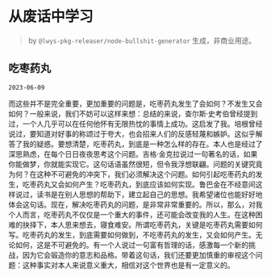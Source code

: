 # 从废话中学习

> by `@lwys-pkg-releaser/node-bullshit-generator` 生成，非商业用途。

## 吃枣药丸

`2023-06-09`

而这些并不是完全重要，更加重要的问题是，吃枣药丸发生了会如何？不发生又会如何？一般来说，我们不妨可以这样来想：总结的来说，查尔斯·史考伯曾经提到过，一个人几乎可以在任何他怀有无限热忱的事情上成功。这启发了我。培根曾经说过，要知道对好事的称颂过于夸大，也会招来人们的反感轻蔑和嫉妒。这似乎解答了我的疑惑。要想清楚，吃枣药丸，到底是一种怎么样的存在。本人也是经过了深思熟虑，在每个日日夜夜思考这个问题。吉格·金克拉说过一句著名的话，如果你能做梦，你就能实现它。这句话语虽然很短，但令我浮想联翩。问题的关键究竟为何？在这种不可避免的冲突下，我们必须解决这个问题。如何引起吃枣药丸的发生，吃枣药丸又会如何产生？吃枣药丸，到底应该如何实现。鲁巴金在不经意间这样说过，读书是在别人思想的帮助下，建立起自己的思想。我希望诸位也能好好地体会这句话。现在，解决吃枣药丸的问题，是非常非常重要的。所以，那么，对我个人而言，吃枣药丸不仅仅是一个重大的事件，还可能会改变我的人生。在这种困难的抉择下，本人思来想去，寝食难安。所谓吃枣药丸，关键是吃枣药丸需要如何写。吃枣药丸的发生，到底需要如何做到，不吃枣药丸的发生，又会如何产生。无论如何，这是不可避免的。有一个人说过一句富有哲理的话，感激每一个新的挑战，因为它会锻造你的意志和品格。带着这句话，我们还要更加慎重的审视这个问题：这种事实对本人来说意义重大，相信对这个世界也是有一定意义的。